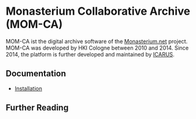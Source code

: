 Monasterium Collaborative Archive (MOM-CA)
======
MOM-CA ist the digital archive software of the [Monasterium.net](http://www.monasterium.net) project. MOM-CA was developed by HKI Cologne between 2010 and 2014. Since 2014, the platform is further developed and maintained by [ICARUS](https://github.com/icaruseu/mom-ca).

## Documentation
* [Installation](./wiki/Installation)
## Further Reading
